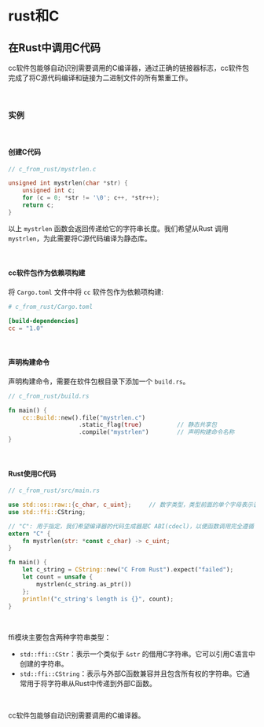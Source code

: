 # rust和C

## 在Rust中调用C代码

cc软件包能够自动识别需要调用的C编译器，通过正确的链接器标志，cc软件包完成了将C源代码编译和链接为二进制文件的所有繁重工作。

&nbsp;

### 实例


&nbsp;

#### 创建C代码

```c
// c_from_rust/mystrlen.c

unsigned int mystrlen(char *str) {
    unsigned int c;
    for (c = 0; *str != '\0'; c++, *str++);
    return c;
}
```

以上 `mystrlen` 函数会返回传递给它的字符串长度。我们希望从Rust 调用 `mystrlen`，为此需要将C源代码编译为静态库。

&nbsp;

#### cc软件包作为依赖项构建

将 `Cargo.toml` 文件中将 `cc` 软件包作为依赖项构建:

```toml
# c_from_rust/Cargo.toml

[build-dependencies]
cc = "1.0"
```

&nbsp;

#### 声明构建命令

声明构建命令，需要在软件包根目录下添加一个 `build.rs`。

```rust
// c_from_rust/build.rs

fn main() {
    cc::Build::new().file("mystrlen.c")
                    .static_flag(true)          // 静态共享包
                    .compile("mystrlen")        // 声明构建命令名称
}
```

&nbsp;

#### Rust使用C代码

```rust
// c_from_rust/src/main.rs

use std::os::raw::{c_char, c_uint};     // 数字类型，类型前面的单个字母表示该类型是无符号的
use std::ffi::CString;

// "C": 用于指定，我们希望编译器的代码生成器是C ABI(cdecl)，以便函数调用完全遵循 C 语言的函数调用方式
extern "C" {
    fn mystrlen(str: *const c_char) -> c_uint;
}

fn main() {
    let c_string = CString::new("C From Rust").expect("failed");
    let count = unsafe {
        mystrlen(c_string.as_ptr())
    };
    println!("c_string's length is {}", count);
}
```

&nbsp;

ffi模块主要包含两种字符串类型：

* `std::ffi::CStr`：表示一个类似于 `&str` 的借用C字符串。它可以引用C语言中创建的字符串。
* `std::ffi::CString`：表示与外部C函数兼容并且包含所有权的字符串。它通常用于将字符串从Rust中传递到外部C函数。

&nbsp;

cc软件包能够自动识别需要调用的C编译器。

